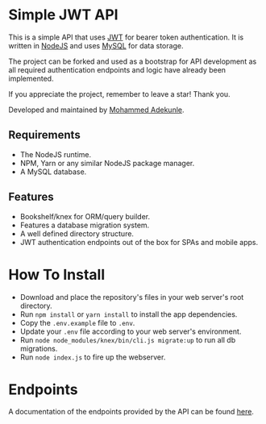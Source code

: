 # Simple JWT API

This is a simple API that uses [JWT](https://jwt.io/) for bearer token authentication. It is written in [NodeJS](https://nodejs.org/) and uses [MySQL](https://www.mysql.com/) for data storage.

The project can be forked and used as a bootstrap for API development as all required authentication endpoints and logic have already been implemented.

If you appreciate the project, remember to leave a star! Thank you.

Developed and maintained by [Mohammed Adekunle](https://github.com/Iyiola-am).

## Requirements

- The NodeJS runtime.
- NPM, Yarn or any similar NodeJS package manager.
- A MySQL database.

## Features

- Bookshelf/knex for ORM/query builder.
- Features a database migration system.
- A well defined directory structure.
- JWT authentication endpoints out of the box for SPAs and mobile apps.

# How To Install

- Download and place the repository's files in your web server's root directory.
- Run `npm install` or `yarn install` to install the app dependencies.
- Copy the `.env.example` file to `.env`.
- Update your `.env` file according to your web server's environment.
- Run `node node_modules/knex/bin/cli.js migrate:up` to run all db migrations.
- Run `node index.js` to fire up the webserver.

# Endpoints

A documentation of the endpoints provided by the API can be found [here](https://documenter.getpostman.com/view/9577513/T1LTejEP?version=latest).

